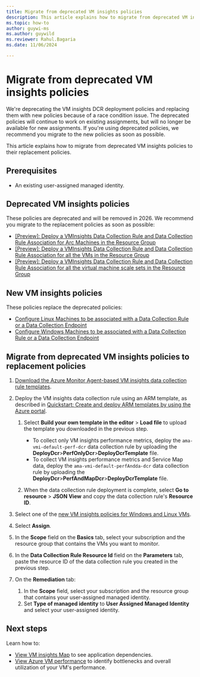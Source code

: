 ```yaml
---
title: Migrate from deprecated VM insights policies
description: This article explains how to migrate from deprecated VM insights policies to their replacement policies.
ms.topic: how-to
author: guywi-ms
ms.author: guywild
ms.reviewer: Rahul.Bagaria
ms.date: 11/06/2024

---
```


# Migrate from deprecated VM insights policies

We're deprecating the VM insights DCR deployment policies and replacing them with new policies because of a race condition issue. The deprecated policies will continue to work on existing assignments, but will no longer be available for new assignments. If you're using deprecated policies, we recommend you migrate to the new policies as soon as possible. 

This article explains how to migrate from deprecated VM insights policies to their replacement policies.

## Prerequisites

- An existing user-assigned managed identity. 

## Deprecated VM insights policies

These policies are deprecated and will be removed in 2026. We recommend you migrate to the replacement policies as soon as possible:

- [[Preview]: Deploy a VMInsights Data Collection Rule and Data Collection Rule Association for Arc Machines in the Resource Group](https://ms.portal.azure.com/#view/Microsoft_Azure_Policy/PolicyDetailBlade/definitionId/%2fproviders%2fMicrosoft.Authorization%2fpolicyDefinitions%2f7c4214e9-ea57-487a-b38e-310ec09bc21d)
- [[Preview]: Deploy a VMInsights Data Collection Rule and Data Collection Rule Association for all the VMs in the Resource Group](https://ms.portal.azure.com/#view/Microsoft_Azure_Policy/PolicyDetailBlade/definitionId/%2fproviders%2fMicrosoft.Authorization%2fpolicyDefinitions%2fa0f27bdc-5b15-4810-b81d-7c4df9df1a37) 
- [[Preview]: Deploy a VMInsights Data Collection Rule and Data Collection Rule Association for all the virtual machine scale sets in the Resource Group](https://ms.portal.azure.com/#view/Microsoft_Azure_Policy/PolicyDetailBlade/definitionId/%2fproviders%2fMicrosoft.Authorization%2fpolicyDefinitions%2fc7f3bf36-b807-4f18-82dc-f480ad713635) 


## New VM insights policies

These policies replace the deprecated policies: 

- [Configure Linux Machines to be associated with a Data Collection Rule or a Data Collection Endpoint](https://ms.portal.azure.com/#view/Microsoft_Azure_Policy/PolicyDetailBlade/definitionId/%2fproviders%2fMicrosoft.Authorization%2fpolicyDefinitions%2f2ea82cdd-f2e8-4500-af75-67a2e084ca74) 
- [Configure Windows Machines to be associated with a Data Collection Rule or a Data Collection Endpoint](https://ms.portal.azure.com/#view/Microsoft_Azure_Policy/PolicyDetailBlade/definitionId/%2fproviders%2fMicrosoft.Authorization%2fpolicyDefinitions%2feab1f514-22e3-42e3-9a1f-e1dc9199355c)

## Migrate from deprecated VM insights policies to replacement policies

1. [Download the Azure Monitor Agent-based VM insights data collection rule templates](https://github.com/Azure/AzureMonitorForVMs-ArmTemplates/releases/download/vmi_ama_ga/DeployDcr.zip).  

1. Deploy the VM insights data collection rule using an ARM template, as described in [Quickstart: Create and deploy ARM templates by using the Azure portal](/azure/azure-resource-manager/templates/quickstart-create-templates-use-the-portal#edit-and-deploy-the-template).

    1. Select **Build your own template in the editor** > **Load file** to upload the template you downloaded in the previous step.

        - To collect only VM insights performance metrics, deploy the `ama-vmi-default-perf-dcr` data collection rule by uploading the **DeployDcr**>**PerfOnlyDcr**>**DeployDcrTemplate** file. 
        - To collect VM insights performance metrics and Service Map data, deploy the `ama-vmi-default-perfAndda-dcr` data collection rule by uploading the **DeployDcr**>**PerfAndMapDcr**>**DeployDcrTemplate** file.

    1. When the data collection rule deployment is complete, select **Go to resource** > **JSON View** and copy the data collection rule's **Resource ID**.

1. Select one of the [new VM insights policies for Windows and Linux VMs](#new-vm-insights-policies).
1. Select **Assign**.
1. In the **Scope** field on the **Basics** tab, select your subscription and the resource group that contains the VMs you want to monitor.
1. In the **Data Collection Rule Resource Id** field on the **Parameters** tab, paste the resource ID of the data collection rule you created in the previous step.
1. On the **Remediation** tab: 
    1. In the **Scope** field, select your subscription and the resource group that contains your user-assigned managed identity.
    2. Set **Type of managed identity** to **User Assigned Managed Identity** and select your user-assigned identity. 

## Next steps

Learn how to:
- [View VM insights Map](vminsights-maps.md) to see application dependencies. 
- [View Azure VM performance](vminsights-performance.md) to identify bottlenecks and overall utilization of your VM's performance.
